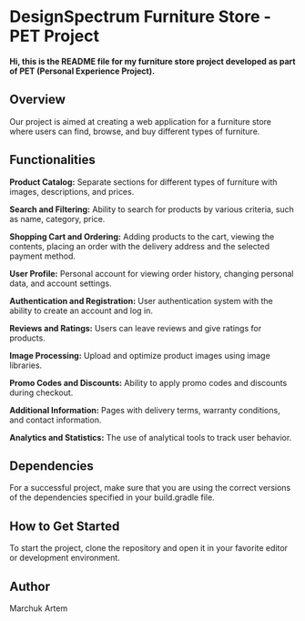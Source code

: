 # DesignSpectrum Furniture Store - PET Project

**Hi, this is the README file for my furniture store project developed as part of PET (Personal Experience Project).**

## Overview
Our project is aimed at creating a web application for a furniture store where users can find, browse, and buy different types of furniture.

## Functionalities
**Product Catalog:** Separate sections for different types of furniture with images, descriptions, and prices.

**Search and Filtering:** Ability to search for products by various criteria, such as name, category, price.

**Shopping Cart and Ordering:** Adding products to the cart, viewing the contents, placing an order with the delivery address and the selected payment method.

**User Profile:** Personal account for viewing order history, changing personal data, and account settings.

**Authentication and Registration:** User authentication system with the ability to create an account and log in.

**Reviews and Ratings:** Users can leave reviews and give ratings for products.

**Image Processing:** Upload and optimize product images using image libraries.

**Promo Codes and Discounts:** Ability to apply promo codes and discounts during checkout.

**Additional Information:** Pages with delivery terms, warranty conditions, and contact information.

**Analytics and Statistics:** The use of analytical tools to track user behavior.

## Dependencies
For a successful project, make sure that you are using the correct versions of the dependencies specified in your build.gradle file.

## How to Get Started
To start the project, clone the repository and open it in your favorite editor or development environment.

## Author
Marchuk Artem
